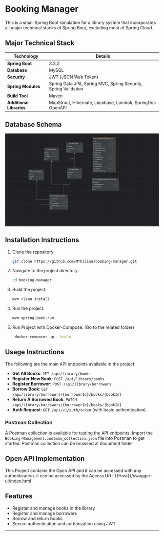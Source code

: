# Booking Manager

This is a small Spring Boot simulation for a library system that incorporates all major technical stacks of Spring Boot, excluding most of Spring Cloud.

## Major Technical Stack

| Technology             | Details                                                                                 |
|------------------------|-----------------------------------------------------------------------------------------|
| **Spring Boot**        | 3.3.2                                                                                   |
| **Database**           | MySQL                                                                                   |
| **Security**           | JWT (JSON Web Token)                                                                    |
| **Spring Modules**     | Spring Data JPA, Spring MVC, Spring Security, Spring Validation                         |
| **Build Tool**         | Maven                                                                                    |
| **Additional Libraries**| MapStruct, Hibernate, Liquibase, Lombok, SpringDoc OpenAPI                              |

## Database Schema
![Database Schema](./document/database_doc.png)

## Installation Instructions

1. Clone the repository:
    ```bash
    git clone https://github.com/MThilina/booking-manager.git
    ```
2. Navigate to the project directory:
    ```bash
    cd booking-manager
    ```
3. Build the project:
    ```bash
    mvn clean install
    ```
4. Run the project:
    ```bash
    mvn spring-boot:run
    ```
5. Run Project with Docker-Compose: (Go to the related folder)
   ```bash
    docker-composer up --build
   ```
## Usage Instructions

The following are the main API endpoints available in the project:

- **Get All Books**: `GET /api/library/books`
- **Register New Book**: `POST /api/library/books`
- **Register Borrower**: `POST /api/library/borrowers`
- **Borrow Book**: `GET /api/library/borrowers/{borrowerId}/books/{bookId}`
- **Return A Borrowed Book**: `PATCH /api/library/borrowers/{borrowerId}/books/{bookId}`
- **Auth Request**: `GET /api/v1/auth/token` (with basic authentication)

### Postman Collection

A Postman collection is available for testing the API endpoints. Import the `Booking-Management.postman_collection.json` file into Postman to get started.
Postman collection can be browsed at document folder 
## Open API Implementation

This Project contains the Open API and it can be accessed with any authentication. it can be accessed by the
Access Url : {{Host}}/swagger-ui/index.html

## Features

- Register and manage books in the library
- Register and manage borrowers
- Borrow and return books
- Secure authentication and authorization using JWT

---


